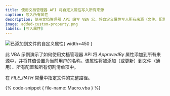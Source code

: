 ```yaml
---
title: 使用文档管理器 API 将自定义属性写入所有来源
caption: 写入所有属性
description: 使用文档管理器 API 编写 VBA 宏，将自定义属性写入所有来源（文件、配置、切割清单项）
image: added-custom-property.png
labels: [写入属性]
---
```

![已添加到文件的自定义属性](added-custom-property.png){ width=450 }

此 VBA 示例演示了如何使用文档管理器 API 将 *ApprovedBy* 属性添加到所有来源中，并将其值设置为当前用户的名称。该属性将被添加（或更新）到文件（通用）、所有配置和所有切割清单项中。

在 *FILE_PATH* 常量中指定文件的完整路径。

{% code-snippet { file-name: Macro.vba } %}